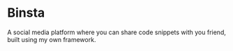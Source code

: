# Binsta
A social media platform where you can share code snippets with you friend, built using my own framework.